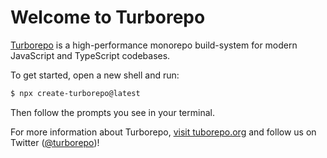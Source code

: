 # Welcome to Turborepo

[Turborepo](https://tureborepo.org) is a high-performance monorepo build-system for modern JavaScript and TypeScript codebases.

To get started, open a new shell and run:

```sh
$ npx create-turborepo@latest
```

Then follow the prompts you see in your terminal.

For more information about Turborepo, [visit tuborepo.org](https://turborepo.org) and follow us on Twitter ([@turborepo](https://twitter.com/turborepo))!
